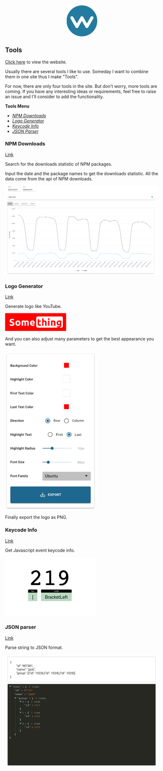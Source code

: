 <p align="center"><a href="https://tools.waningflow.com/" target="_blank" rel="noopener noreferrer"><img width="100" src="./public/WebIcon.png" alt="waningflow logo"></a></p>

## Tools

[Click here](https://tools.waningflow.com/) to view the website.

Usually there are several tools I like to use. Someday I want to combine them in one site thus I make "Tools".

For now, there are only four tools in the site. But don't worry, more tools are coming. If you have any interesting ideas or requirements, feel free to raise an issue and I'll consider to add the functionality.

**Tools Menu**

- [_NPM Downloads_](#NPM-Downloads)
- [_Logo Generator_](#Logo-Generator)
- [_Keycode Info_](#Keycode-Info)
- [_JSON Parser_](#JSON-Parser)

### NPM Downloads

[Link](https://tools.waningflow.com/npm-download)

Search for the downloads statistic of NPM packages.

Input the date and the package names to get the downloads statistic.
All the data come from the api of NPM downloads.

<p align="left"><img width="800" src="./public/npmdownload_sc_rm.png"></p>

### Logo Generator

[Link](https://tools.waningflow.com/logo-generate)

Generate logo like YouTube.

<p align="left"><img width="200" src="./public/Something_rm.png" ></p>
And you can also adjust many parameters to get the best appearance you want.
<p align="left"><img width="300" src="./public/logogenerate_sc_rm.png"></p>
Finally export the logo as PNG.

### Keycode Info

[Link](https://tools.waningflow.com/keycode-info)

Get Javascript event keycode info.

<p align="left"><img width="300" src="./public/keycodeinfo_main.png" ></p>

### JSON parser

[Link](https://tools.waningflow.com/json-parser)

Parse string to JSON format.

<p align="left"><img width="800" src="./public/jsonparser_main.png" ></p>
